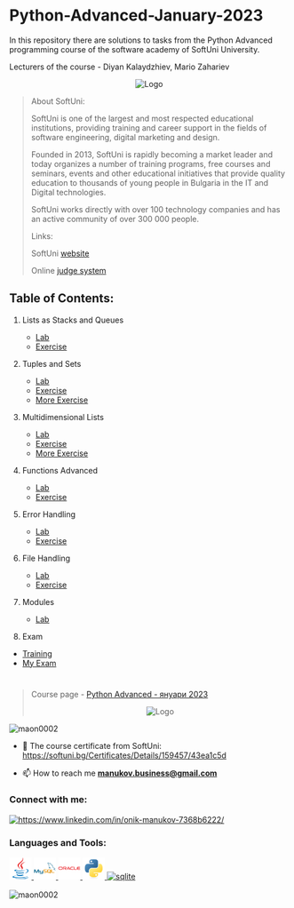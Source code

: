 # Python-Advanced-January-2023

 In this repository there are solutions to tasks from the Python Advanced programming course of the software academy of SoftUni University.

Lecturers of the course - Diyan Kalaydzhiev, Mario Zahariev

<p style="text-align:center;"><img src="https://user-images.githubusercontent.com/68993494/185683680-bcfefe65-88fb-4192-b0b2-ff9130c39487.png" alt="Logo"></p>

>About SoftUni:
>
>SoftUni is one of the largest and most respected educational institutions, providing training and career support in the fields of software engineering, digital marketing and design.
>
>Founded in 2013, SoftUni is rapidly becoming a market leader and today organizes a number of training programs, free courses and seminars, events and other educational initiatives that provide quality education to thousands of young people in Bulgaria in the IT and Digital technologies.
>
>SoftUni works directly with over 100 technology companies and has an active community of over 300 000 people.
> 
>Links:
>
>SoftUni [website](https://about.softuni.bg/#about-us)
>
>Online [judge system](https://judge.softuni.org/)
<p> </p>
<p> </p>
<h2>Table of Contents:</h2>


1. Lists as Stacks and Queues
   - [Lab](https://github.com/maon0002/Python-Advanced-January-2023/tree/main/lists_as_stacks_and_queues__lab)
   - [Exercise](https://github.com/maon0002/Python-Advanced-January-2023/tree/main/lists_as_stacks_and_queues__exercise)
  
2. Tuples and Sets
   - [Lab](https://github.com/maon0002/Python-Advanced-January-2023/tree/main/tuples_and_sets__lab)
   - [Exercise](https://github.com/maon0002/Python-Advanced-January-2023/tree/main/tuples_and_sets__exercise)
   - [More Exercise](https://github.com/maon0002/Python-Advanced-January-2023/tree/main/stacks_queues_tuples_and_sets__exercise)

3. Multidimensional Lists
   - [Lab](https://github.com/maon0002/Python-Advanced-January-2023/tree/main/multidimensional_lists__lab)
   - [Exercise](https://github.com/maon0002/Python-Advanced-January-2023/tree/main/multidimensional_lists__exercise_1)
   - [More Exercise](https://github.com/maon0002/Python-Advanced-January-2023/tree/main/multidimensional_lists__exercise_2)

4. Functions Advanced
   - [Lab](https://github.com/maon0002/Python-Advanced-January-2023/tree/main/Functions%20Advanced%20-%20Lab)
   - [Exercise](https://github.com/maon0002/Python-Advanced-January-2023/tree/main/Functions%20Advanced%20-%20Exercise)

5. Error Handling
   - [Lab](https://github.com/maon0002/Python-Advanced-January-2023/tree/main/error_handling)
   - [Exercise](https://github.com/maon0002/Python-Advanced-January-2023/tree/main/error_handling_exercise)

6. File Handling
   - [Lab](https://github.com/maon0002/Python-Advanced-January-2023/tree/main/file_handling)
   - [Exercise](https://github.com/maon0002/Python-Advanced-January-2023/tree/main/file_handling_exercise)

7. Modules
   - [Lab](https://github.com/maon0002/Python-Advanced-January-2023/tree/main/modules_lab)

10. Exam
   - [Training](https://github.com/maon0002/Python-Advanced-January-2023/tree/main/past_exams)
   - [My Exam](https://github.com/maon0002/Python-Advanced-January-2023/tree/main/exam_18.02.2023)


<h1></h1>

>Course page - [Python Advanced - януари 2023](https://softuni.bg/courses/python-advanced)
>
> <p style="text-align:center;"><img src="https://about.softuni.bg/Content/images/svg-logos/softuni-logo-white.svg" width=400 length=400 alt="Logo"></p>

<p></p>
<p align="left"> <img src="https://komarev.com/ghpvc/?username=maon0002&label=Profile%20views&color=0e75b6&style=flat" alt="maon0002" /> </p>

- 🌱 The course certificate from SoftUni: https://softuni.bg/Certificates/Details/159457/43ea1c5d

- 📫 How to reach me **manukov.business@gmail.com**

<h3 align="left">Connect with me:</h3>
<p align="left">
<a href="https://linkedin.com/in/https://www.linkedin.com/in/onik-manukov-7368b6222/" target="blank"><img align="center" src="https://raw.githubusercontent.com/rahuldkjain/github-profile-readme-generator/master/src/images/icons/Social/linked-in-alt.svg" alt="https://www.linkedin.com/in/onik-manukov-7368b6222/" height="30" width="40" /></a>
</p>

<h3 align="left">Languages and Tools:</h3>
<p align="left"> <a href="https://www.java.com" target="_blank" rel="noreferrer"> <img src="https://raw.githubusercontent.com/devicons/devicon/master/icons/java/java-original.svg" alt="java" width="40" height="40"/> </a> <a href="https://www.mysql.com/" target="_blank" rel="noreferrer"> <img src="https://raw.githubusercontent.com/devicons/devicon/master/icons/mysql/mysql-original-wordmark.svg" alt="mysql" width="40" height="40"/> </a> <a href="https://www.oracle.com/" target="_blank" rel="noreferrer"> <img src="https://raw.githubusercontent.com/devicons/devicon/master/icons/oracle/oracle-original.svg" alt="oracle" width="40" height="40"/> </a> <a href="https://www.python.org" target="_blank" rel="noreferrer"> <img src="https://raw.githubusercontent.com/devicons/devicon/master/icons/python/python-original.svg" alt="python" width="40" height="40"/> </a> <a href="https://www.sqlite.org/" target="_blank" rel="noreferrer"> <img src="https://www.vectorlogo.zone/logos/sqlite/sqlite-icon.svg" alt="sqlite" width="40" height="40"/> </a> </p>

<p><img align="center" src="https://github-readme-stats.vercel.app/api/top-langs?username=maon0002&show_icons=true&locale=en&layout=compact" alt="maon0002" /></p>

